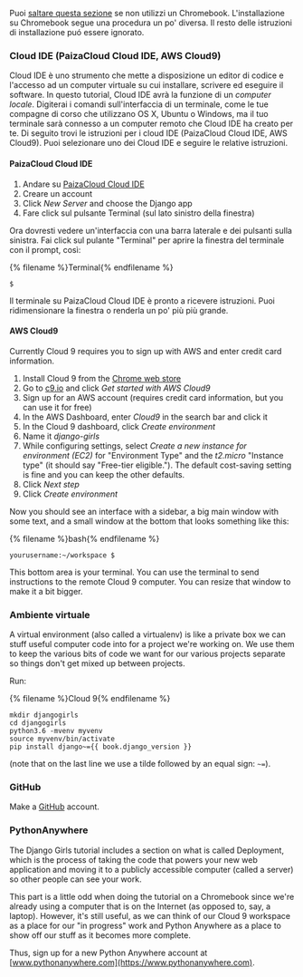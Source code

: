 Puoi [saltare questa sezione](http://tutorial.djangogirls.org/en/installation/#install-python) se non utilizzi un Chromebook. L'installazione su Chromebook segue una procedura un po' diversa. Il resto delle istruzioni di installazione puó essere ignorato.

### Cloud IDE (PaizaCloud Cloud IDE, AWS Cloud9)

Cloud IDE è uno strumento che mette a disposizione un editor di codice e l'accesso ad un computer virtuale su cui installare, scrivere ed eseguire il software. In questo tutorial, Cloud IDE avrà la funzione di un *computer locale*. Digiterai i comandi sull'interfaccia di un terminale, come le tue compagne di corso che utilizzano OS X, Ubuntu o Windows, ma il tuo terminale sarà connesso a un computer remoto che Cloud IDE ha creato per te. Di seguito trovi le istruzioni per i cloud IDE (PaizaCloud Cloud IDE, AWS Cloud9). Puoi selezionare uno dei Cloud IDE e seguire le relative istruzioni.

#### PaizaCloud Cloud IDE

1. Andare su [PaizaCloud Cloud IDE](https://paiza.cloud/)
2. Creare un account
3. Click *New Server* and choose the Django app
4. Fare click sul pulsante Terminal (sul lato sinistro della finestra)

Ora dovresti vedere un'interfaccia con una barra laterale e dei pulsanti sulla sinistra. Fai click sul pulante "Terminal" per aprire la finestra del terminale con il prompt, così:

{% filename %}Terminal{% endfilename %}

    $
    

Il terminale su PaizaCloud Cloud IDE è pronto a ricevere istruzioni. Puoi ridimensionare la finestra o renderla un po' più più grande.

#### AWS Cloud9

Currently Cloud 9 requires you to sign up with AWS and enter credit card information.

1. Install Cloud 9 from the [Chrome web store](https://chrome.google.com/webstore/detail/cloud9/nbdmccoknlfggadpfkmcpnamfnbkmkcp)
2. Go to [c9.io](https://c9.io) and click *Get started with AWS Cloud9*
3. Sign up for an AWS account (requires credit card information, but you can use it for free)
4. In the AWS Dashboard, enter *Cloud9* in the search bar and click it
5. In the Cloud 9 dashboard, click *Create environment*
6. Name it *django-girls*
7. While configuring settings, select *Create a new instance for environment (EC2)* for "Environment Type" and the *t2.micro* "Instance type" (it should say "Free-tier eligible."). The default cost-saving setting is fine and you can keep the other defaults.
8. Click *Next step*
9. Click *Create environment*

Now you should see an interface with a sidebar, a big main window with some text, and a small window at the bottom that looks something like this:

{% filename %}bash{% endfilename %}

    yourusername:~/workspace $
    

This bottom area is your terminal. You can use the terminal to send instructions to the remote Cloud 9 computer. You can resize that window to make it a bit bigger.

### Ambiente virtuale

A virtual environment (also called a virtualenv) is like a private box we can stuff useful computer code into for a project we're working on. We use them to keep the various bits of code we want for our various projects separate so things don't get mixed up between projects.

Run:

{% filename %}Cloud 9{% endfilename %}

    mkdir djangogirls
    cd djangogirls
    python3.6 -mvenv myvenv
    source myvenv/bin/activate
    pip install django~={{ book.django_version }}
    

(note that on the last line we use a tilde followed by an equal sign: `~=`).

### GitHub

Make a [GitHub](https://github.com) account.

### PythonAnywhere

The Django Girls tutorial includes a section on what is called Deployment, which is the process of taking the code that powers your new web application and moving it to a publicly accessible computer (called a server) so other people can see your work.

This part is a little odd when doing the tutorial on a Chromebook since we're already using a computer that is on the Internet (as opposed to, say, a laptop). However, it's still useful, as we can think of our Cloud 9 workspace as a place for our "in progress" work and Python Anywhere as a place to show off our stuff as it becomes more complete.

Thus, sign up for a new Python Anywhere account at [www.pythonanywhere.com](https://www.pythonanywhere.com).